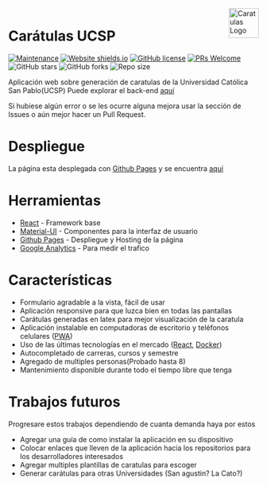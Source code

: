 <a href="https://oscaramos.github.io/caratulas-ucsp/">
    <img src="./public/android-chrome-192x192.png" alt="Caratulas Logo" title="Caratulas" align="right" height="60" />
</a>


Carátulas UCSP
==============

[![Maintenance](https://img.shields.io/badge/Maintained%3F-yes-green.svg)](https://github.com/oscaramos/caratulas-ucsp/graphs/commit-activity)
[![Website shields.io](https://img.shields.io/website-up-down-green-red/http/oscaramos.github.io/caratulas-ucsp)](https://oscaramos.github.io/caratulas-ucsp/)
[![GitHub license](https://img.shields.io/github/license/oscaramos/caratulas-ucsp)](https://github.com/oscaramos/caratulas-ucsp/blob/master/LICENSE)
[![PRs Welcome](https://img.shields.io/badge/PRs-welcome-brightgreen.svg)](http://makeapullrequest.com)
![GitHub stars](https://img.shields.io/github/stars/oscaramos/caratulas-ucsp)
![GitHub forks](https://img.shields.io/github/forks/oscaramos/caratulas-ucsp)
![Repo size](https://img.shields.io/github/repo-size/oscaramos/caratulas-ucsp)


Aplicación web sobre generación de caratulas de la Universidad Católica San Pablo(UCSP) 
Puede explorar el back-end [aquí](https://github.com/oscaramos/caratulas-ucsp-api)

Si hubiese algún error o se les ocurre alguna mejora usar la sección de Issues o aún mejor hacer un Pull Request.

# Despliegue

La página esta desplegada con [Github Pages](https://pages.github.com/) y se encuentra [aquí](https://oscaramos.github.io/caratulas-ucsp/)

# Herramientas
* [React](https://es.reactjs.org/) - Framework base
* [Material-UI](https://material-ui.com/) - Componentes para la interfaz de usuario
* [Github Pages](https://pages.github.com/) - Despliegue y Hosting de la página
* [Google Analytics](https://analytics.google.com/analytics/web/#/) - Para medir el trafico

# Características
* Formulario agradable a la vista, fácil de usar
* Aplicación responsive para que luzca bien en todas las pantallas
* Carátulas generadas en latex para mejor visualización de la caratula
* Aplicación instalable en computadoras de escritorio y teléfonos celulares ([PWA](https://www.xataka.com/basics/que-es-una-aplicacion-web-progresiva-o-pwa))
* Uso de las últimas tecnologías en el mercado ([React](https://es.reactjs.org/), [Docker](https://www.docker.com/))
* Autocompletado de carreras, cursos y semestre
* Agregado de multiples personas(Probado hasta 8)
* Mantenimiento disponible durante todo el tiempo libre que tenga

# Trabajos futuros
Progresare estos trabajos dependiendo de cuanta demanda haya por estos

* Agregar una guía de como instalar la aplicación en su dispositivo
* Colocar enlaces que lleven de la aplicación hacia los repositorios para los desarrolladores interesados
* Agregar multiples plantillas de caratulas para escoger
* Generar carátulas para otras Universidades (San agustin? La Cato?)

